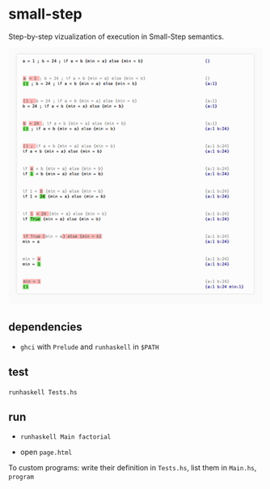 # small-step

Step-by-step vizualization of execution in Small-Step semantics.

![screenshot](screenshot.png)



## dependencies

- `ghci` with `Prelude` and `runhaskell` in `$PATH`

## test

`runhaskell Tests.hs`

## run

- `runhaskell Main factorial` 

- open `page.html`

To custom programs: write their definition in `Tests.hs`, list them in `Main.hs`, `program`

